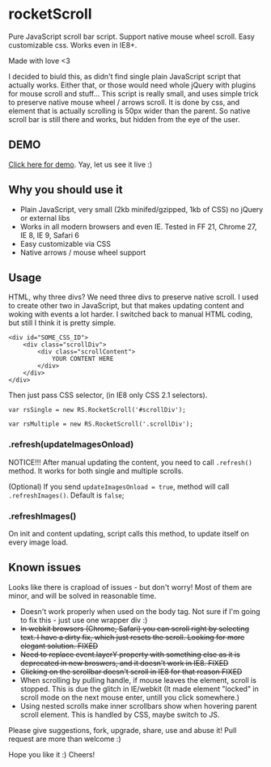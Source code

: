 rocketScroll
============

Pure JavaScript scroll bar script. Support native mouse wheel scroll. Easy customizable css. Works even in IE8+.

Made with love <3

I decided to biuld this, as didn't find single plain JavaScript script that actually works. Either that, or those would need whole jQuery with plugins for mouse scroll and stuff... This script is really small, and uses simple trick to preserve native mouse wheel / arrows scroll. It is done by css, and element that is actually scrolling is 50px wider than the parent. So native scroll bar is still there and works, but hidden from the eye of the user.

## DEMO

[Click here for demo](http://stanko.github.io/rocketScroll/). Yay, let us see it live :)

## Why you should use it

* Plain JavaScript, very small  (2kb minifed/gzipped, 1kb of CSS) no jQuery or external libs
* Works in all modern browsers and even IE. Tested in FF 21, Chrome 27, IE 8, IE 9, Safari 6
* Easy customizable via CSS
* Native arrows / mouse wheel support


## Usage

HTML, why three divs? We need three divs to preserve native scroll. I used to create other two
in JavaScript, but that makes updating content and woking with events a lot harder.
I switched back to manual HTML coding, but still I think it is pretty simple.

	<div id="SOME_CSS_ID">
		<div class="scrollDiv">
			<div class="scrollContent">
				YOUR CONTENT HERE
			</div>
		</div>
	</div>

Then just pass CSS selector, (in IE8 only CSS 2.1 selectors).

``var rsSingle = new RS.RocketScroll('#scrollDiv');``

``var rsMultiple = new RS.RocketScroll('.scrollDiv');``


### .refresh(updateImagesOnload)

NOTICE!!! After manual updating the content, you need to call `.refresh()` method. It works for both single and multiple scrolls.


(Optional) If you send `updateImagesOnload = true`, method will call `.refreshImages()`. Default is `false`;


### .refreshImages()

On init and content updating, script calls this method, to update itself on every image load.


## Known issues

Looks like there is crapload of issues - but don't worry! Most of them are minor, and will be solved in reasonable time.

* Doesn't work properly when used on the body tag. Not sure if I'm going to fix this - just use one wrapper div :)
* ~~In webkit browsers (Chrome, Safari) you can scroll right by selecting text. I have a dirty fix, which just resets the scroll. Looking for more elegant solution. FIXED~~
* ~~Need to replace event.layerY property with something else as it is deprecated in new broswers, and it doesn't work in IE8. FIXED~~
* ~~Clicking on the scrollbar doesn't scroll in IE8 for that reason FIXED~~
* When scrolling by pulling handle, if mouse leaves the element, scroll is stopped. This is due the glitch in IE/webkit (It made element "locked" in scroll mode on the next mouse enter, untill you click somewhere.)
* Using nested scrolls make inner scrollbars show when hovering parent scroll element. This is handled by CSS, maybe switch to JS.

Please give suggestions, fork, upgrade, share, use and abuse it! Pull request are more than welcome :)

Hope you like it :)
Cheers!
